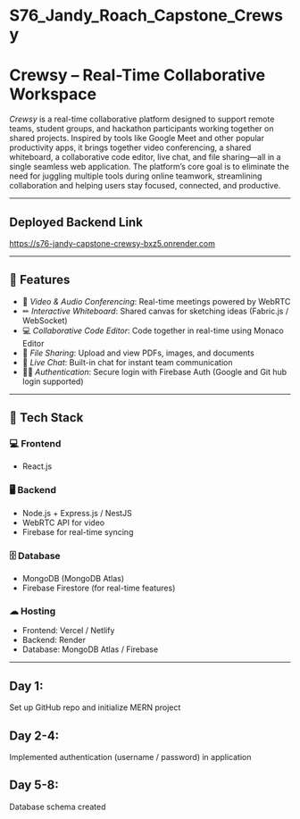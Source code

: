 # S76_Jandy_Roach_Capstone_Crewsy
# Crewsy – Real-Time Collaborative Workspace

*Crewsy* is a real-time collaborative platform designed to support remote teams, student groups, and hackathon participants working together on shared projects. Inspired by tools like Google Meet and other popular productivity apps, it brings together video conferencing, a shared whiteboard, a collaborative code editor, live chat, and file sharing—all in a single seamless web application.
The platform’s core goal is to eliminate the need for juggling multiple tools during online teamwork, streamlining collaboration and helping users stay focused, connected, and productive.

---


## Deployed Backend Link

https://s76-jandy-capstone-crewsy-bxz5.onrender.com

---

## 🚀 Features

- 🎥 *Video & Audio Conferencing*: Real-time meetings powered by WebRTC 
- ✏ *Interactive Whiteboard*: Shared canvas for sketching ideas (Fabric.js / WebSocket)
- 💻 *Collaborative Code Editor*: Code together in real-time using Monaco Editor
- 📂 *File Sharing*: Upload and view PDFs, images, and documents
- 💬 *Live Chat*: Built-in chat for instant team communication
- 🧑‍💻 *Authentication*: Secure login with Firebase Auth  (Google and Git hub login supported)

---

## 🧰 Tech Stack

### 💻 Frontend
- React.js

### 🖥 Backend
- Node.js + Express.js / NestJS
- WebRTC  API for video
- Firebase for real-time syncing

### 🗄 Database
- MongoDB (MongoDB Atlas)
- Firebase Firestore (for real-time features)

### ☁ Hosting
- Frontend: Vercel / Netlify
- Backend: Render 
- Database: MongoDB Atlas / Firebase

---
## Day 1: 

Set up GitHub repo and initialize MERN project


## Day 2-4:


Implemented authentication (username / password) in application

## Day 5-8:
Database schema created